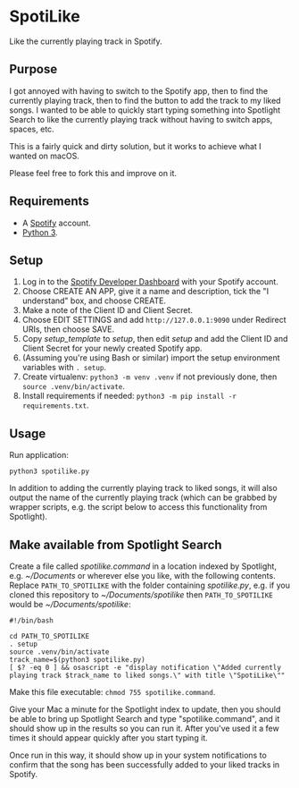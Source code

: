 # SpotiLike

Like the currently playing track in Spotify.

## Purpose

I got annoyed with having to switch to the Spotify app, then to find the currently playing track, then to find the button to add the track to my liked songs. I wanted to be able to quickly start typing something into Spotlight Search to like the currently playing track without having to switch apps, spaces, etc.

This is a fairly quick and dirty solution, but it works to achieve what I wanted on macOS.

Please feel free to fork this and improve on it.

## Requirements

* A [Spotify](https://www.spotify.com/) account.
* [Python 3](https://www.python.org/).

## Setup

1. Log in to the [Spotify Developer Dashboard](https://developer.spotify.com/dashboard/) with your Spotify account.
1. Choose CREATE AN APP, give it a name and description, tick the "I understand" box, and choose CREATE.
1. Make a note of the Client ID and Client Secret.
1. Choose EDIT SETTINGS and add `http://127.0.0.1:9090` under Redirect URIs, then choose SAVE.
1. Copy _setup\_template_ to _setup_, then edit _setup_ and add the Client ID and Client Secret for your newly created Spotify app.
1. (Assuming you're using Bash or similar) import the setup environment variables with `. setup`.
2. Create virtualenv: `python3 -m venv .venv` if not previously done, then `source .venv/bin/activate`.
3. Install requirements if needed: `python3 -m pip install -r requirements.txt`.

## Usage

Run application:

    python3 spotilike.py
    
In addition to adding the currently playing track to liked songs, it will also output the name of the currently playing track (which can be grabbed by wrapper scripts, e.g. the script below to access this functionality from Spotlight).

## Make available from Spotlight Search

Create a file called _spotilike.command_ in a location indexed by Spotlight, e.g. _~/Documents_ or wherever else you like, with the following contents. Replace `PATH_TO_SPOTILIKE` with the folder containing _spotilike.py_, e.g. if you cloned this repository to _~/Documents/spotilike_ then `PATH_TO_SPOTILIKE` would be _~/Documents/spotilike_:

```
#!/bin/bash

cd PATH_TO_SPOTILIKE
. setup
source .venv/bin/activate
track_name=$(python3 spotilike.py)
[ $? -eq 0 ] && osascript -e "display notification \"Added currently playing track $track_name to liked songs.\" with title \"SpotiLike\""
```

Make this file executable: `chmod 755 spotilike.command`.

Give your Mac a minute for the Spotlight index to update, then you should be able to bring up Spotlight Search and type "spotilike.command", and it should show up in the results so you can run it. After you've used it a few times it should appear quickly after you start typing it.

Once run in this way, it should show up in your system notifications to confirm that the song has been successfully added to your liked tracks in Spotify.